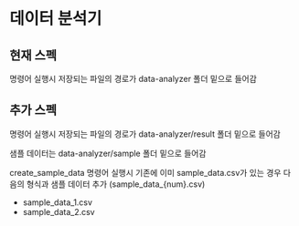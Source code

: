 # 데이터 분석기

## 현재 스펙

명령어 실행시 저장되는 파일의 경로가 data-analyzer 폴더 밑으로 들어감

## 추가 스펙

명령어 실행시 저장되는 파일의 경로가 data-analyzer/result 폴더 밑으로 들어감

샘플 데이터는 data-analyzer/sample 폴더 밑으로 들어감

create_sample_data 명령어 실행시 기존에 이미 sample_data.csv가 있는 경우 다음의 형식과 샘플 데이터 추가 (sample_data_{num}.csv)
- sample_data_1.csv
- sample_data_2.csv